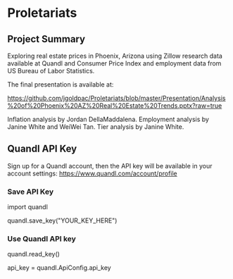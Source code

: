 # Proletariats

## Project Summary

Exploring real estate prices in Phoenix, Arizona using Zillow research data available at Quandl and Consumer Price Index and employment  data from US Bureau of Labor Statistics.

The final presentation is available at:

https://github.com/jgoldpac/Proletariats/blob/master/Presentation/Analysis%20of%20Phoenix%20AZ%20Real%20Estate%20Trends.pptx?raw=true

Inflation analysis by Jordan DellaMaddalena. Employment analysis by Janine White and WeiWei Tan. Tier analysis by Janine White.

## Quandl API Key
Sign up for a Quandl account, then the API key will be available in your account settings: https://www.quandl.com/account/profile 

### Save API Key

import quandl

quandl.save_key("YOUR_KEY_HERE")

### Use Quandl API key

quandl.read_key()

api_key = quandl.ApiConfig.api_key

